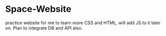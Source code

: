 # Space-Website
practice website for me to learn more CSS and HTML, will add JS to it later on. Plan to integrate DB and API also.

